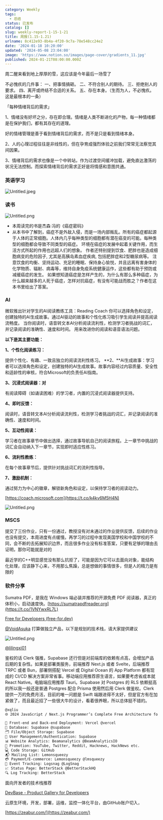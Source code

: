 ```yaml
---
category: Weekly
tags:
  - 总结
status: 已发布
catalog: []
slug: weekly-report-1-15-1-21
title: 周报(1.15-1.21)
urlname: 8c412e93-8b4a-4f20-9c7a-78e548cc24e2
date: '2024-01-18 10:20:00'
updated: '2024-05-08 23:04:00'
image: 'https://www.notion.so/images/page-cover/gradients_11.jpg'
published: 2024-01-21T08:00:00.000Z
---
```


周二醒来看到地上厚厚的雪，这应该是今年最后一场雪了


不必愧疚的几件事：
一、把事情搞砸。
二、不符合别人的期待。
三、拒绝别人的要求。
四、离开或终结不合适的关系。
五、存在本身。（生而为人，不必愧疚。这是最根本的一条）


「每种情绪背后的需求」


1、情绪没有好坏之分，存在即合理。情绪是人类不断进化的产物，每一种情绪都是在保护我们，都有其存在的道理。


好的情绪管理是善于看到情绪背后的需求，而不是只是看到情绪本身。


2、人的心理过程往往是非线性的，但在孕育成强烈体验之前我们常常无法察觉其间因果。


3、情绪背后的需求也像是一个中转站，作为过渡空间缓冲加载，避免直达激荡的状况无法控制。而探索情绪背后的需求正好是将情感和意图共通。


### 英语学习


![Untitled.jpeg](https://prod-files-secure.s3.us-west-2.amazonaws.com/5d24fe63-e567-4804-86f9-9fdc62e13082/faec46dc-9da5-4799-b905-c316418f1168/Untitled.jpeg?X-Amz-Algorithm=AWS4-HMAC-SHA256&X-Amz-Content-Sha256=UNSIGNED-PAYLOAD&X-Amz-Credential=ASIAZI2LB466VPPL6ZYQ%2F20250327%2Fus-west-2%2Fs3%2Faws4_request&X-Amz-Date=20250327T213431Z&X-Amz-Expires=3600&X-Amz-Security-Token=IQoJb3JpZ2luX2VjEOX%2F%2F%2F%2F%2F%2F%2F%2F%2F%2FwEaCXVzLXdlc3QtMiJHMEUCIQCNZ6IG5RK9i2sd78YjWbVOh9hgp6AfLIownGUgVxE6xwIgQ5gHKFrzLXFpXiTGMu04CM8SJkNiRVJ6odckilN%2Bpasq%2FwMIThAAGgw2Mzc0MjMxODM4MDUiDH7E8dPWlvi92KPUJSrcAy%2FpiogNsd96GUATBeCQcUSnFwolorbMg6LxcshrqmhaKHAO%2Fof7wuN8PtA2cVsHK%2BHZvOuklCRRQAaf2W9ew7Ji7CVDqvQngQy%2BsQq2VKx%2Foz6rZfIyxmZC7SDXI1OdW9toQPjMxu5XQMr6L6czl1ptC6ozeick6REHA1S6yPI%2FJIPn%2Bp9mu1q%2FCgm%2FB9zNr6qvECs88c2uQ%2FoJ35PC%2F7yD7krGfAfbZLwOOC4dPs7vqju2lg0MGQBIg623gJeyh25r2mif4bDLm30XoaBuTiJyJN6aec0qVwcFVeUfoFN%2B9%2BTlXW4%2FVcwTrQnIC310lfTbyyHWuw8tnttdRLPPYLvDtecR0cDZGsoEmtTmvmFZp9Qr78ZeJekOYevLDndJkRJfxvqIbFsFO5PBl4x6RAXRNrs8KMCqDhhQe2hG5y26UD9xng8KirIryrj2OQ%2BCUUEPlMMjUvBn2GbS3I4SKjR4b70mwt%2BlnjY9s2cWm8JxEI69VNOJX23RXIbE2JWsS3smUzRRinCOMLItvYPCnTD%2F5eVUiGSuHzNdVujY5rZ1vv1ifvmK3k82Xo8WMXx4sGp1B2%2Bj7rzdJANzo5O7yNEpqYQ5QmiOB%2BdiXDduTYk8A2bK%2F%2FM1u7lMg5bXMJL3lr8GOqUBjpHPFw%2BnwPg2ydvd58jnVC3QPh%2BlUPq4Yh5ERMykywKTxF7yTJ7sNXhXwS%2BYfpKKwr69n7XR45Wj81syeUIRcyQjKDL1UM10rApOJ9i8mQHU5Q%2BlhT1Ibq5%2B%2Fng7T9MlUj4ka13gUomWnPQwC7YHg3bY3yqe4JBSSvCWCVemaNii7%2FikQFyH8btUYrTeKsyLON8p3MDPs0Ej7CrZV8zbdyYYMr6g&X-Amz-Signature=805c39f52d7d217e1f8a9139063e5d076e4e399b7042913e36b7019d723c0115&X-Amz-SignedHeaders=host&x-id=GetObject)


### 读书


![Untitled.png](https://prod-files-secure.s3.us-west-2.amazonaws.com/5d24fe63-e567-4804-86f9-9fdc62e13082/08aff459-da99-4ed5-87c6-1f4c95b62ac3/Untitled.png?X-Amz-Algorithm=AWS4-HMAC-SHA256&X-Amz-Content-Sha256=UNSIGNED-PAYLOAD&X-Amz-Credential=ASIAZI2LB466VPPL6ZYQ%2F20250327%2Fus-west-2%2Fs3%2Faws4_request&X-Amz-Date=20250327T213431Z&X-Amz-Expires=3600&X-Amz-Security-Token=IQoJb3JpZ2luX2VjEOX%2F%2F%2F%2F%2F%2F%2F%2F%2F%2FwEaCXVzLXdlc3QtMiJHMEUCIQCNZ6IG5RK9i2sd78YjWbVOh9hgp6AfLIownGUgVxE6xwIgQ5gHKFrzLXFpXiTGMu04CM8SJkNiRVJ6odckilN%2Bpasq%2FwMIThAAGgw2Mzc0MjMxODM4MDUiDH7E8dPWlvi92KPUJSrcAy%2FpiogNsd96GUATBeCQcUSnFwolorbMg6LxcshrqmhaKHAO%2Fof7wuN8PtA2cVsHK%2BHZvOuklCRRQAaf2W9ew7Ji7CVDqvQngQy%2BsQq2VKx%2Foz6rZfIyxmZC7SDXI1OdW9toQPjMxu5XQMr6L6czl1ptC6ozeick6REHA1S6yPI%2FJIPn%2Bp9mu1q%2FCgm%2FB9zNr6qvECs88c2uQ%2FoJ35PC%2F7yD7krGfAfbZLwOOC4dPs7vqju2lg0MGQBIg623gJeyh25r2mif4bDLm30XoaBuTiJyJN6aec0qVwcFVeUfoFN%2B9%2BTlXW4%2FVcwTrQnIC310lfTbyyHWuw8tnttdRLPPYLvDtecR0cDZGsoEmtTmvmFZp9Qr78ZeJekOYevLDndJkRJfxvqIbFsFO5PBl4x6RAXRNrs8KMCqDhhQe2hG5y26UD9xng8KirIryrj2OQ%2BCUUEPlMMjUvBn2GbS3I4SKjR4b70mwt%2BlnjY9s2cWm8JxEI69VNOJX23RXIbE2JWsS3smUzRRinCOMLItvYPCnTD%2F5eVUiGSuHzNdVujY5rZ1vv1ifvmK3k82Xo8WMXx4sGp1B2%2Bj7rzdJANzo5O7yNEpqYQ5QmiOB%2BdiXDduTYk8A2bK%2F%2FM1u7lMg5bXMJL3lr8GOqUBjpHPFw%2BnwPg2ydvd58jnVC3QPh%2BlUPq4Yh5ERMykywKTxF7yTJ7sNXhXwS%2BYfpKKwr69n7XR45Wj81syeUIRcyQjKDL1UM10rApOJ9i8mQHU5Q%2BlhT1Ibq5%2B%2Fng7T9MlUj4ka13gUomWnPQwC7YHg3bY3yqe4JBSSvCWCVemaNii7%2FikQFyH8btUYrTeKsyLON8p3MDPs0Ej7CrZV8zbdyYYMr6g&X-Amz-Signature=b235ad31b1df7db4a42c1d220d1f106ac11dc22c5b5923a1bfe583ec365a394b&X-Amz-SignedHeaders=host&x-id=GetObject)

- 本周读完的书是杰森·冯的《癌症密码》
- 从本书中了解到，癌症不是外敌入侵，而是一场内部叛乱。所有的癌症都起源于人体的正常细胞。人体内几乎每种类型的细胞都有潜在癌变的可能。每种类型的细胞都会导致不同类型的癌症。
环境在癌症的发展中起着关键作用，而生活方式所起的作用也远超人们的想象。
作者还特别提到饮食、肥胖也是造成细胞病变的危险因子, 尤其是高胰岛素血症疾病, 包括肥胖症和2型糖尿病等。
注意饮食的均衡、坚持运动、充足的睡眠、保持身心愉悦，并且远离有害身体的化学物质、辐射、病毒等，维持自身免疫系统健康运作，这些都有助于预防或减缓癌症的发生。
如果想知道癌症是怎样产生的，为什么有那么多种癌症，为什么越来越多的人死于癌症，怎样对抗癌症，有没有可能战而胜之？作者在这本书里给出了答案。

### AI


微软推出针对学生的AI阅读教练工具：Reading Coach
你可以选择角色和设定，创建独特的AI生成故事。通过AI驱动的故事和个性化练习吸引学生阅读并提高阅读流畅度。
当你阅读时，语音转文本AI分析阅读流利性，检测学习者挑战的词汇，并记录阅读的准确性、速度和时间。
用来改进你的阅读和语音语法问题。


**以下是其主要功能：**


**1、个性化阅读练习：**


提供个性化、有趣、一致且独立的阅读流利性练习。
**2、**AI生成故事：学习者可以选择角色和设定，创建独特的AI生成故事。故事内容经过内容质量、安全性和适龄性的审核，符合Microsoft的负责任AI指南。


**3、沉浸式阅读器：对**


有阅读障碍（如诵读困难）的学习者，内置的沉浸式阅读器提供支持。


**4、即时反馈：**


阅读时，语音转文本AI分析阅读流利性，检测学习者挑战的词汇，并记录阅读的准确性、速度和时间。


**5、互动性阅读：**


学习者在故事章节中做出选择，通过故事导航自己的阅读旅程。上一章节中挑战的词汇会自动纳入下一章节，实现即时适应性练习。


**6、流利性教练：**


在每个故事章节后，提供针对挑战词汇的流利性指导。


**7、激励机制：**


通过努力为中心的徽章，解锁新角色和设定，以保持学习者的阅读动力。


[https://coach.microsoft.com](https://t.co/k4kv6M5H4N)


![Untitled.png](https://prod-files-secure.s3.us-west-2.amazonaws.com/5d24fe63-e567-4804-86f9-9fdc62e13082/8f53d036-0cfc-469d-a837-f15107675ae4/Untitled.png?X-Amz-Algorithm=AWS4-HMAC-SHA256&X-Amz-Content-Sha256=UNSIGNED-PAYLOAD&X-Amz-Credential=ASIAZI2LB466VPPL6ZYQ%2F20250327%2Fus-west-2%2Fs3%2Faws4_request&X-Amz-Date=20250327T213431Z&X-Amz-Expires=3600&X-Amz-Security-Token=IQoJb3JpZ2luX2VjEOX%2F%2F%2F%2F%2F%2F%2F%2F%2F%2FwEaCXVzLXdlc3QtMiJHMEUCIQCNZ6IG5RK9i2sd78YjWbVOh9hgp6AfLIownGUgVxE6xwIgQ5gHKFrzLXFpXiTGMu04CM8SJkNiRVJ6odckilN%2Bpasq%2FwMIThAAGgw2Mzc0MjMxODM4MDUiDH7E8dPWlvi92KPUJSrcAy%2FpiogNsd96GUATBeCQcUSnFwolorbMg6LxcshrqmhaKHAO%2Fof7wuN8PtA2cVsHK%2BHZvOuklCRRQAaf2W9ew7Ji7CVDqvQngQy%2BsQq2VKx%2Foz6rZfIyxmZC7SDXI1OdW9toQPjMxu5XQMr6L6czl1ptC6ozeick6REHA1S6yPI%2FJIPn%2Bp9mu1q%2FCgm%2FB9zNr6qvECs88c2uQ%2FoJ35PC%2F7yD7krGfAfbZLwOOC4dPs7vqju2lg0MGQBIg623gJeyh25r2mif4bDLm30XoaBuTiJyJN6aec0qVwcFVeUfoFN%2B9%2BTlXW4%2FVcwTrQnIC310lfTbyyHWuw8tnttdRLPPYLvDtecR0cDZGsoEmtTmvmFZp9Qr78ZeJekOYevLDndJkRJfxvqIbFsFO5PBl4x6RAXRNrs8KMCqDhhQe2hG5y26UD9xng8KirIryrj2OQ%2BCUUEPlMMjUvBn2GbS3I4SKjR4b70mwt%2BlnjY9s2cWm8JxEI69VNOJX23RXIbE2JWsS3smUzRRinCOMLItvYPCnTD%2F5eVUiGSuHzNdVujY5rZ1vv1ifvmK3k82Xo8WMXx4sGp1B2%2Bj7rzdJANzo5O7yNEpqYQ5QmiOB%2BdiXDduTYk8A2bK%2F%2FM1u7lMg5bXMJL3lr8GOqUBjpHPFw%2BnwPg2ydvd58jnVC3QPh%2BlUPq4Yh5ERMykywKTxF7yTJ7sNXhXwS%2BYfpKKwr69n7XR45Wj81syeUIRcyQjKDL1UM10rApOJ9i8mQHU5Q%2BlhT1Ibq5%2B%2Fng7T9MlUj4ka13gUomWnPQwC7YHg3bY3yqe4JBSSvCWCVemaNii7%2FikQFyH8btUYrTeKsyLON8p3MDPs0Ej7CrZV8zbdyYYMr6g&X-Amz-Signature=646c95a8dce399c24430cf07fee21e2b11c310faa88d32ce2140449ea43b21ed&X-Amz-SignedHeaders=host&x-id=GetObject)


### MSCS


提交了三份作业，只有一份通过，教授没有对未通过的作业提供反馈，后续的作业也没有提交，本周进度有点缓慢。再学习的过程中发现美国学校和中国学校的不同，会不断的去拓展知识边界，而且很多作业没有标准答案，只要有足够的理由去证明，那你可能就是对的


最近学的C++明显感觉没有那么抗拒了，可能是因为它可以去面向对象，能结构化处理，应该静下心来，不用那么焦躁，总是想做的事情很多，但是人的精力是有限的


### 软件分享


Sumatra PDF，是我在 Windows 端必装并推荐的开源免费 PDF 阅读器，真正的体积小，启动速度快。[https://sumatrapdfreader.org](https://t.co/1VNYwxRL7L)


[Free for Developers (free-for.dev)](https://free-for.dev/#/)


[@VoidAsuka](https://twitter.com/VoidAsuka) 打算做独立产品，以下是规划的技术栈，请大家提供建议


![Untitled.png](https://prod-files-secure.s3.us-west-2.amazonaws.com/5d24fe63-e567-4804-86f9-9fdc62e13082/93561a3c-b2bc-4a43-bbc5-67e3f740ed5e/Untitled.png?X-Amz-Algorithm=AWS4-HMAC-SHA256&X-Amz-Content-Sha256=UNSIGNED-PAYLOAD&X-Amz-Credential=ASIAZI2LB466VPPL6ZYQ%2F20250327%2Fus-west-2%2Fs3%2Faws4_request&X-Amz-Date=20250327T213431Z&X-Amz-Expires=3600&X-Amz-Security-Token=IQoJb3JpZ2luX2VjEOX%2F%2F%2F%2F%2F%2F%2F%2F%2F%2FwEaCXVzLXdlc3QtMiJHMEUCIQCNZ6IG5RK9i2sd78YjWbVOh9hgp6AfLIownGUgVxE6xwIgQ5gHKFrzLXFpXiTGMu04CM8SJkNiRVJ6odckilN%2Bpasq%2FwMIThAAGgw2Mzc0MjMxODM4MDUiDH7E8dPWlvi92KPUJSrcAy%2FpiogNsd96GUATBeCQcUSnFwolorbMg6LxcshrqmhaKHAO%2Fof7wuN8PtA2cVsHK%2BHZvOuklCRRQAaf2W9ew7Ji7CVDqvQngQy%2BsQq2VKx%2Foz6rZfIyxmZC7SDXI1OdW9toQPjMxu5XQMr6L6czl1ptC6ozeick6REHA1S6yPI%2FJIPn%2Bp9mu1q%2FCgm%2FB9zNr6qvECs88c2uQ%2FoJ35PC%2F7yD7krGfAfbZLwOOC4dPs7vqju2lg0MGQBIg623gJeyh25r2mif4bDLm30XoaBuTiJyJN6aec0qVwcFVeUfoFN%2B9%2BTlXW4%2FVcwTrQnIC310lfTbyyHWuw8tnttdRLPPYLvDtecR0cDZGsoEmtTmvmFZp9Qr78ZeJekOYevLDndJkRJfxvqIbFsFO5PBl4x6RAXRNrs8KMCqDhhQe2hG5y26UD9xng8KirIryrj2OQ%2BCUUEPlMMjUvBn2GbS3I4SKjR4b70mwt%2BlnjY9s2cWm8JxEI69VNOJX23RXIbE2JWsS3smUzRRinCOMLItvYPCnTD%2F5eVUiGSuHzNdVujY5rZ1vv1ifvmK3k82Xo8WMXx4sGp1B2%2Bj7rzdJANzo5O7yNEpqYQ5QmiOB%2BdiXDduTYk8A2bK%2F%2FM1u7lMg5bXMJL3lr8GOqUBjpHPFw%2BnwPg2ydvd58jnVC3QPh%2BlUPq4Yh5ERMykywKTxF7yTJ7sNXhXwS%2BYfpKKwr69n7XR45Wj81syeUIRcyQjKDL1UM10rApOJ9i8mQHU5Q%2BlhT1Ibq5%2B%2Fng7T9MlUj4ka13gUomWnPQwC7YHg3bY3yqe4JBSSvCWCVemaNii7%2FikQFyH8btUYrTeKsyLON8p3MDPs0Ej7CrZV8zbdyYYMr6g&X-Amz-Signature=6b70e9ce80203101272189ee5daf7f9914213d8ce34406da744f1b5db355663f&X-Amz-SignedHeaders=host&x-id=GetObject)


[@lilingxi01](https://twitter.com/lilingxi01)


鉴权的话 Clerk 强推，Supabase 还行但是对前端库的依赖有点高，会增加产品后期的复杂性。如果是部署类服务，前端推荐 Next.js 或者 Svelte，后端推荐 TRPC 或者 Bun，部署侧搭配 Vercel 或 Digital Ocean 的 App Platform 都有现成的 CI/CD 解决方案非常省事。移动端应用推荐原生语言，如果要考虑省成本就 React Native。电脑端应用推荐 Tauri。Supabase 对 Postgres 的 RLS 依赖挺高的所以我一般还是普通 Postgres 配合 Prisma 使用然后用 Clerk 做鉴权。Clerk 提供一万的免费月活，目前的唯一问题是 Swift 端跟进得不太好，但是官方有在加紧做了，而且最近招了一些很大牛的设计，看着很养眼，所以总体挺不错的。


```markdown
@xqliu
🌐 2024 JavaScript / Next.js Programmer’s Complete Free Architecture for solo entrepreneur:

🔧 Front-end and Back-end Deployment: Vercel @vercel
💾 Database: Supabase @supabase
🗂️ File/Object Storage: Supabase
👥 User Management/Authentication: Supabase
📊 Website Analytics: Beamanalytics @BeamAnalyticsIO
📣 Promotion: YouTube, Twitter, Reddit, Hacknews, HackNews etc. 
💻 Code Storage: GitHub
📬 Mailing List: Lemonsqueezy
💳 Payment/E-commerce: Lemonsqueezy @lmsqueezy
📌 Event Tracking: Logsnag @LogSnag
📈 Status Page: BetterStack @BetterStackHQ
🔍 Log Tracking: BetterStack
```


面向开发者的技术栈推荐


[DevBase - Product Gallery for Developers](https://devbase.fyi/)


云原生环境，开发，部署，运维，监控一体化平台，由GitHub账户切入，


[https://zeabur.com/](https://zeabur.com/)

